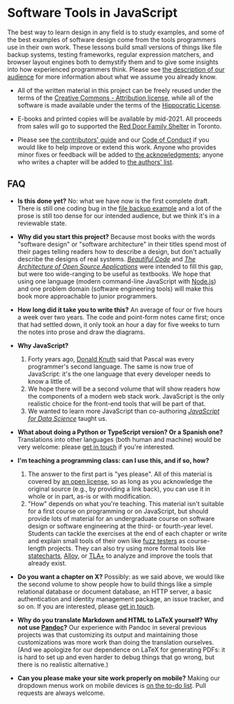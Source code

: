 # Software Tools in JavaScript

The best way to learn design in any field is to study examples,
and some of the best examples of software design come from the tools programmers use in their own work.
These lessons build small versions of things like file backup systems,
testing frameworks,
regular expression matchers,
and browser layout engines
both to demystify them and
to give some insights into how experienced programmers think.
Please see [the description of our audience](https://stjs.tech/vol1/#who-is-our-audience)
for more information about what we assume you already know.

-   All of the written material in this project can be freely reused
    under the terms of the [Creative Commons - Attribution license](https://stjs.tech/vol1/license/#writing),
    while all of the software is made available under the terms of the [Hippocratic License](https://stjs.tech/vol1/license/#software).

-   E-books and printed copies will be available by mid-2021.
    All proceeds from sales will go to supported the [Red Door Family Shelter](https://www.reddoorshelter.ca/) in Toronto.

-   Please see [the contributors' guide](https://stjs.tech/vol1/contributing/)
    and our [Code of Conduct](https://stjs.tech/vol1/conduct/)
    if you would like to help improve or extend this work.
    Anyone who provides minor fixes or feedback will be added to
    [the acknowledgments](https://stjs.tech/vol1/#who-helped-us-and-inspired-us);
    anyone who writes a chapter will be added to [the authors' list](https://stjs.tech/vol1/authors/).

## FAQ

-   **Is this done yet?**
    No: what we have now is the first complete draft.
    There is still one coding bug in
    the [file backup example](https://stjs.tech/vol1/file-backup/#how-can-we-test-code-that-modifies-files)
    and a lot of the prose is still too dense for our intended audience,
    but we think it's in a reviewable state.

-   **Why did you start this project?**
    Because most books with the words "software design" or "software architecture" in their titles
    spend most of their pages telling readers how to describe a design,
    but don't actually describe the designs of real systems.
    *[Beautiful Code](https://www.oreilly.com/library/view/beautiful-code/9780596510046/)*
    and *[The Architecture of Open Source Applications](http://aosabook.org)*
    were intended to fill this gap,
    but were too wide-ranging to be useful as textbooks.
    We hope that using one language (modern command-line JavaScript with [Node.js](https://nodejs.org/))
    and one problem domain (software engineering tools)
    will make this book more approachable to junior programmers.

-   **How long did it take you to write this?**
    An average of four or five hours a week over two years.
    The code and point-form notes came first;
    once that had settled down,
    it only took an hour a day for five weeks to turn the notes into prose
    and draw the diagrams.

-   **Why JavaScript?**
    1.  Forty years ago, [Donald Knuth](https://en.wikipedia.org/wiki/Donald_Knuth) said that
        Pascal was every programmer's second language.
        The same is now true of JavaScript:
        it's the one language that every developer needs to know a little of.
    2.  We hope there will be a second volume
        that will show readers how the components of a modern web stack work.
        JavaScript is the only realistic choice for the front-end tools that will be part of that.
    3.  We wanted to learn more JavaScript than
        co-authoring *[JavaScript for Data Science](https://js4ds.org/)* taught us.

-   **What about doing a Python or TypeScript version? Or a Spanish one?**
    Translations into other languages (both human and machine) would be very welcome:
    please [get in touch](mailto:gvwilson@third-bit.com) if you're interested.

-   **I'm teaching a programming class: can I use this, and if so, how?**
    1.  The answer to the first part is "yes please".
        All of this material is covered by [an open license](https://stjs.tech/vol1/license/),
        so as long as you acknowledge the original source (e.g., by providing a link back),
        you can use it in whole or in part,
        as-is or with modification.
    2.  "How" depends on what you're teaching.
        This material isn't suitable for a first course on programming or on JavaScript,
        but should provide lots of material for an undergraduate course on software design or software engineering
        at the third- or fourth-year level.
        Students can tackle the exercises at the end of each chapter
        or write and explain small tools of their own
        like [fuzz testers](https://en.wikipedia.org/wiki/Fuzzing) as course-length projects.
        They can also try using more formal tools like [statecharts](https://statecharts.github.io/),
        [Alloy](https://alloytools.org/),
        or [TLA+](https://lamport.azurewebsites.net/tla/tla.html)
        to analyze and improve the tools that already exist.

-   **Do you want a chapter on X?**
    Possibly:
    as we said above,
    we would like the second volume to show people how to build things like
    a simple relational database or document database,
    an HTTP server,
    a basic authentication and identity management package,
    an issue tracker,
    and so on.
    If you are interested, please [get in touch](mailto:gvwilson@third-bit.com).

-   **Why do you translate Markdown and HTML to LaTeX yourself? Why not use [Pandoc](https://pandoc.org/)?**
    Our experience with Pandoc in several previous projects was that
    customizing its output and maintaining those customizations was more work than doing the translation ourselves.
    (And we apologize for our dependence on LaTeX for generating PDFs:
    it is hard to set up and even harder to debug things that go wrong,
    but there is no realistic alternative.)

-   **Can you please make your site work properly on mobile?**
    Making our dropdown menus work on mobile devices is
    [on the to-do list](https://github.com/software-tools-in-javascript/stjs/issues/8).
    Pull requests are always welcome.
